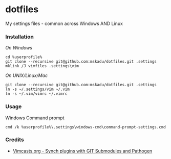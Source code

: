 # dotfiles
My settings files - common across Windows AND Linux

### Installation
*On Windows*

    cd %userprofile%
    git clone --recursive git@github.com:mskadu/dotfiles.git .settings
    mklink /J vimfiles .settings\vim

*On UNIX/Linux/Mac*

    git clone --recursive git@github.com:mskadu/dotfiles.git .settings
    ln -s ~/.settings/vim ~/.vim
    ln -s ~/.vim/vimrc ~/.vimrc

### Usage
Windows Command prompt

    cmd /k %userprofile%\.settings\windows-cmd\command-prompt-settings.cmd

### Credits 
* [Vimcasts.org - Synch plugins with GIT Submodules and Pathogen](http://vimcasts.org/episodes/synchronizing-plugins-with-git-submodules-and-pathogen/)
